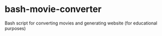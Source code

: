 bash-movie-converter
====================

Bash script for converting movies and generating website (for educational purposes)
